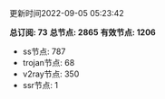 更新时间2022-09-05 05:23:42

**总订阅: 73**
**总节点: 2865**
**有效节点: 1206**
- ss节点: 787
- trojan节点: 68
- v2ray节点: 350
- ssr节点: 1

